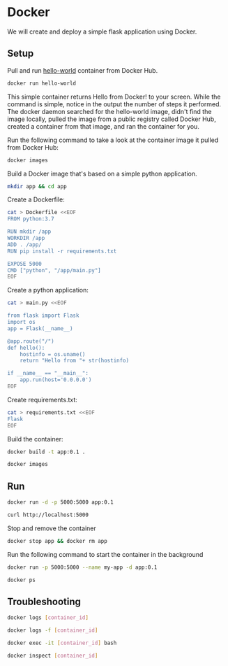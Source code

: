# Docker 

We will create and deploy a simple flask application using Docker.

## Setup

Pull and run [hello-world](https://hub.docker.com/_/hello-world/) container from Docker Hub.

```bash
docker run hello-world
```
This simple container returns Hello from Docker! to your screen. While the command is simple, notice in the output the number of steps it performed. The docker daemon searched for the hello-world image, didn't find the image locally, pulled the image from a public registry called Docker Hub, created a container from that image, and ran the container for you.


Run the following command to take a look at the container image it pulled from Docker Hub:

```bash
docker images
```

Build a Docker image that's based on a simple python application.

```bash
mkdir app && cd app
```

Create a Dockerfile:
```bash
cat > Dockerfile <<EOF
FROM python:3.7

RUN mkdir /app
WORKDIR /app
ADD . /app/
RUN pip install -r requirements.txt

EXPOSE 5000
CMD ["python", "/app/main.py"]
EOF
```

Create a python application:

```bash
cat > main.py <<EOF

from flask import Flask
import os
app = Flask(__name__)

@app.route("/")
def hello():
    hostinfo = os.uname()
    return "Hello from "+ str(hostinfo)

if __name__ == "__main__":
    app.run(host='0.0.0.0')
EOF
```
Create requirements.txt:
```bash
cat > requirements.txt <<EOF
Flask
EOF
```

Build the container:
```bash
docker build -t app:0.1 .
```

```bash
docker images
```

## Run

```bash
docker run -d -p 5000:5000 app:0.1

curl http://localhost:5000
```

Stop and remove the container

```bash
docker stop app && docker rm app
```

Run the following command to start the container in the background

```bash
docker run -p 5000:5000 --name my-app -d app:0.1

docker ps
```

## Troubleshooting

```bash
docker logs [container_id]

docker logs -f [container_id]

docker exec -it [container_id] bash

docker inspect [container_id]

```
